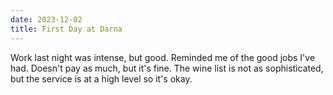 ```yaml
---
date: 2023-12-02
title: First Day at Darna
---
```


Work last night was intense, but good. Reminded me of the good jobs I've had. Doesn't pay as much, but it's fine. The wine list is not as sophisticated, but the service is at a high level so it's okay.
